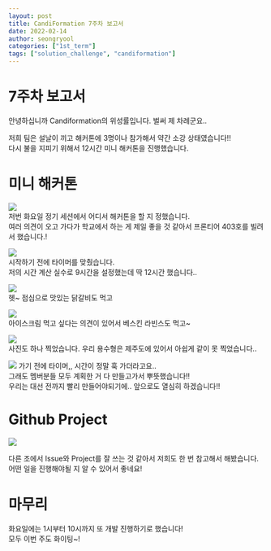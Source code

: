 ```yaml
---
layout: post
title: CandiFormation 7주차 보고서
date: 2022-02-14
author: seongryool
categories: ["1st_term"]
tags: ["solution_challenge", "candiformation"]
---
```


# 7주차 보고서

안녕하십니까 Candiformation의 위성률입니다.
벌써 제 차례군요..

저희 팀은 설날이 끼고 해커톤에 3명이나 참가해서 약간 소강 상태였습니다!!  
다시 불을 지피기 위해서 12시간 미니 해커톤을 진행했습니다.

# 미니 해커톤

![](https://images.velog.io/images/ryool/post/bd05db2c-2a72-453f-8053-3bb4701585a9/image.png)  
저번 화요일 정기 세션에서 어디서 해커톤을 할 지 정했습니다.  
여러 의견이 오고 가다가 학교에서 하는 게 제일 좋을 것 같아서
프론티어 403호를 빌려서 했습니다.!

![](https://images.velog.io/images/ryool/post/3a3215f8-3215-4492-beb1-1a98b455a78a/image.png)  
시작하기 전에 타이머를 맞췄습니다.  
저의 시간 계산 실수로 9시간을 설정했는데 딱 12시간 했습니다..

![](https://images.velog.io/images/ryool/post/0051ee80-ee0b-49a8-909f-b619a3acc19c/image.png)  
헷~ 점심으로 맛있는 닭갈비도 먹고

![](https://images.velog.io/images/ryool/post/3757e1db-53c9-4977-8355-95bf85225d00/image.png)  
아이스크림 먹고 싶다는 의견이 있어서 베스킨 라빈스도 먹고~

![](https://images.velog.io/images/ryool/post/7abe92f5-2e4b-4c38-9257-838c06191efd/image.png)  
사진도 하나 찍었습니다. 우리 용수형은 제주도에 있어서 아쉽게 같이 못 찍었습니다..

![](https://images.velog.io/images/ryool/post/4e5086c7-945e-4f05-886e-63b89c922b1f/image.png)
가기 전에 타이머,,
시간이 정말 훅 가더라고요..  
그래도 멤버분들 모두 계획한 거 다 만들고가서 뿌뜻했습니다!!  
우리는 대선 전까지 빨리 만들어야되기에.. 앞으로도 열심히 하겠습니다!!

# Github Project

![](https://images.velog.io/images/ryool/post/3a6d869b-edfa-4bc2-b6c9-4d7a33e3f0d1/image.png)

다른 조에서 Issue와 Project를 잘 쓰는 것 같아서 저희도 한 번 참고해서 해봤습니다.  
어떤 일을 진행해야될 지 알 수 있어서 좋네요!

# 마무리

화요일에는 1시부터 10시까지 또 개발 진행하기로 했습니다!  
모두 이번 주도 화이팅~!
